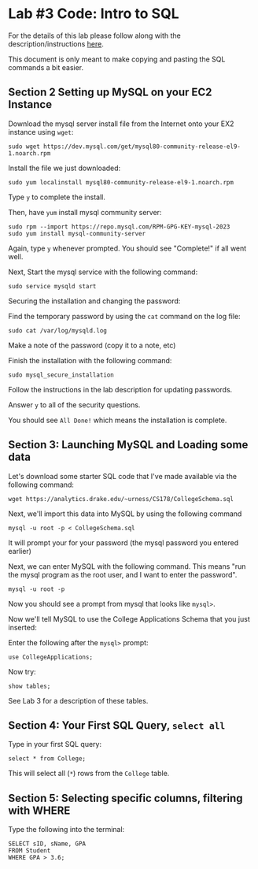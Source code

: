 # Lab #3 Code: Intro to SQL

For the details of this lab please follow along with the description/instructions [here](https://docs.google.com/document/d/1j998D-0Fmo3s2TZEpvTqmSdYT0mjT4KRgGMvB-by7P4/edit?usp=sharing).

This document is only meant to make copying and pasting the SQL commands a bit easier. 

## Section 2 Setting up MySQL on your EC2 Instance
Download the mysql server install file from the Internet onto your EX2 instance using `wget`:
```
sudo wget https://dev.mysql.com/get/mysql80-community-release-el9-1.noarch.rpm
```

Install the file we just downloaded:
```
sudo yum localinstall mysql80-community-release-el9-1.noarch.rpm
```

Type `y` to complete the install.

Then, have `yum` install mysql community server:
```
sudo rpm --import https://repo.mysql.com/RPM-GPG-KEY-mysql-2023
sudo yum install mysql-community-server
```

Again, type `y` whenever prompted. You should see "Complete!" if all went well. 

Next, Start the mysql service with the following command:
```
sudo service mysqld start
```

Securing the installation and changing the password:

Find the temporary password by using the `cat` command on the log file:
```
sudo cat /var/log/mysqld.log
```

Make a note of the password (copy it to a note, etc)

Finish the installation with the following command:

```
sudo mysql_secure_installation
```
Follow the instructions in the lab description for updating passwords.

Answer `y` to all of the security questions. 

You should see `All Done!` which means the installation is complete. 

## Section 3: Launching MySQL and Loading some data

Let's download some starter SQL code that I've made available via the following command:

```
wget https://analytics.drake.edu/~urness/CS178/CollegeSchema.sql
```

Next, we'll import this data into MySQL by using the following command

```
mysql -u root -p < CollegeSchema.sql
```

It will prompt your for your password (the mysql password you entered earlier)

Next, we can enter MySQL with the following command. This means "run the mysql program as the root user, and I want to enter the password".

```
mysql -u root -p
```
Now you should see a prompt from mysql that looks like `mysql>`. 

Now we'll tell MySQL to use the College Applications Schema that you just inserted:

Enter the following after the `mysql>` prompt:
``` 
use CollegeApplications;
```

Now try:

```
show tables;
```
See Lab 3 for a description of these tables. 

## Section 4: Your First SQL Query, `select all`

Type in your first SQL query:
```
select * from College;
```
This will select all (`*`) rows from the `College` table. 

## Section 5: Selecting specific columns, filtering with WHERE

Type the following into the terminal:

```
SELECT sID, sName, GPA
FROM Student
WHERE GPA > 3.6;
```



